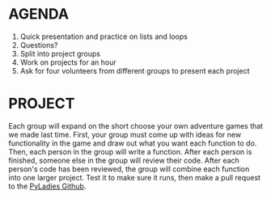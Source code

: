 AGENDA
=======
1. Quick presentation and practice on lists and loops
2. Questions?
3. Split into project groups
4. Work on projects for an hour
5. Ask for four volunteers from different groups to present each project



# PROJECT
Each group will expand on the short choose your own adventure games that we made last time. First, your group must come up with ideas for new functionality in the game and draw out what you want each function to do. Then, each person in the group will write a function. After each person is finished, someone else in the group will review their code. After each person's code has been reviewed, the group will combine each function into one larger project. Test it to make sure it runs, then make a pull request to the [PyLadies Github](https://github.com/PyLadies-Boston/PyLadies-Boston-Meetups/).



